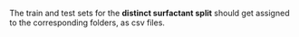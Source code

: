 The train and test sets for the **distinct surfactant split** should get assigned to the corresponding folders, as csv files.
